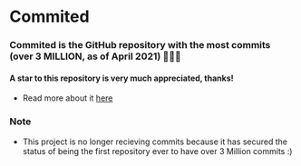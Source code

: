 # Commited
### Commited is the GitHub repository with the most commits (over 3 MILLION, as of April 2021) 🚀🚀🚀
#### A star to this repository is very much appreciated, thanks!

- Read more about it [here](https://dev.to/virejdasani/which-github-repo-has-the-most-commits-2i18)

### Note
- This project is no longer recieving commits because it has secured the status of being the first repository ever to have over 3 Million commits :)
